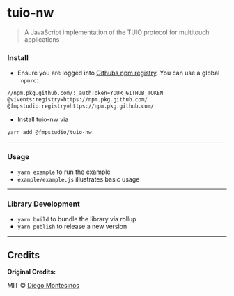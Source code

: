 # tuio-nw 
> A JavaScript implementation of the TUIO protocol for multitouch applications

### Install
- Ensure you are logged into [Githubs npm
  registry](https://docs.github.com/en/packages/working-with-a-github-packages-registry/working-with-the-npm-registry). You
  can use a global `.npmrc`:
  
```sh
//npm.pkg.github.com/:_authToken=YOUR_GITHUB_TOKEN
@vivents:registry=https://npm.pkg.github.com/
@fmpstudio:registry=https://npm.pkg.github.com/
```

- Install tuio-nw via 

```sh
yarn add @fmpstudio/tuio-nw
```

---

### Usage
- `yarn example` to run the example
- `example/example.js` illustrates basic usage

---

### Library Development
- `yarn build` to bundle the library via rollup
- `yarn publish` to release a new version

---

## Credits
**Original Credits:**

MIT © [Diego Montesinos](https://github.com/diegoMontesinos/tuio-nw)

[npm-image]: https://badge.fury.io/js/tuio-nw.svg
[npm-url]: https://npmjs.org/package/tuio-nw
[travis-image]: https://travis-ci.org/diegoMontesinos/tuio-nw.svg?branch=master
[travis-url]: https://travis-ci.org/diegoMontesinos/tuio-nw
[daviddm-image]: https://david-dm.org/diegoMontesinos/tuio-nw.svg?theme=shields.io
[daviddm-url]: https://david-dm.org/diegoMontesinos/tuio-nw
[coveralls-image]: https://coveralls.io/repos/diegoMontesinos/tuio-nw/badge.svg
[coveralls-url]: https://coveralls.io/r/diegoMontesinos/tuio-nw
